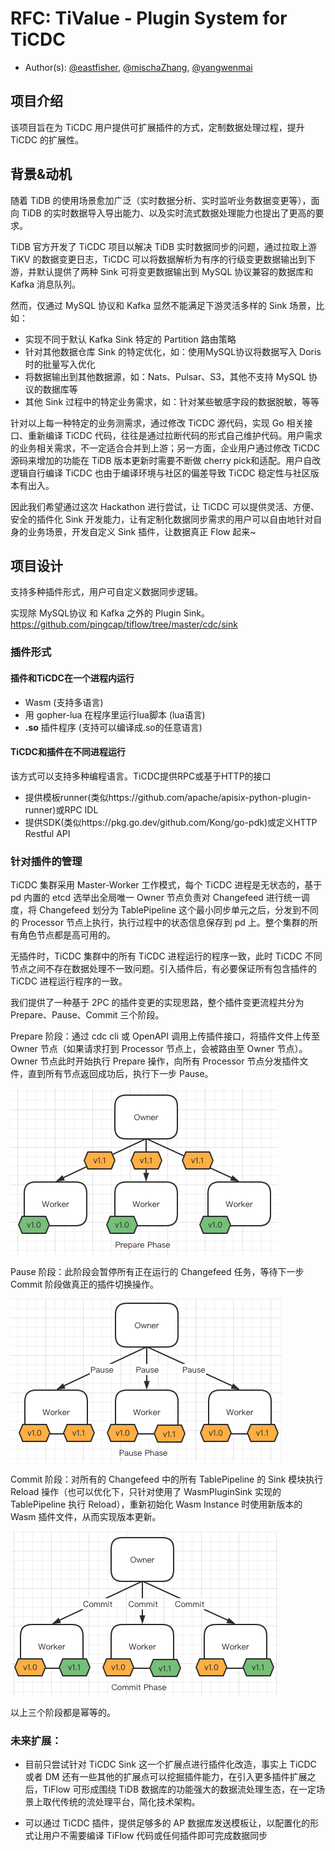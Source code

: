 # RFC: TiValue - Plugin System for TiCDC

- Author(s): [@eastfisher](https://github.com/eastfisher), [@mischaZhang](https://github.com/mischaZhang), [@yangwenmai](https://github.com/yangwenmai)

## 项目介绍

该项目旨在为 TiCDC 用户提供可扩展插件的方式，定制数据处理过程，提升 TiCDC 的扩展性。

## 背景&动机

随着 TiDB 的使用场景愈加广泛（实时数据分析、实时监听业务数据变更等），面向 TiDB 的实时数据导入导出能力、以及实时流式数据处理能力也提出了更高的要求。

TiDB 官方开发了 TiCDC 项目以解决 TiDB 实时数据同步的问题，通过拉取上游 TiKV 的数据变更日志，TiCDC 可以将数据解析为有序的行级变更数据输出到下游，并默认提供了两种 Sink 可将变更数据输出到 MySQL 协议兼容的数据库和 Kafka 消息队列。

然而，仅通过 MySQL 协议和 Kafka 显然不能满足下游灵活多样的 Sink 场景，比如：

- 实现不同于默认 Kafka Sink 特定的 Partition 路由策略
- 针对其他数据仓库 Sink 的特定优化，如：使用MySQL协议将数据写入 Doris 时的批量写入优化
- 将数据输出到其他数据源，如：Nats、Pulsar、S3，其他不支持 MySQL 协议的数据库等
- 其他 Sink 过程中的特定业务需求，如：针对某些敏感字段的数据脱敏，等等

针对以上每一种特定的业务测需求，通过修改 TiCDC 源代码，实现 Go 相关接口、重新编译 TiCDC 代码，往往是通过拉断代码的形式自己维护代码。用户需求的业务相关需求，不一定适合合并到上游；另一方面，企业用户通过修改 TiCDC 源码来增加的功能在 TiDB 版本更新时需要不断做 cherry pick和适配。用户自改逻辑自行编译 TiCDC 也由于编译环境与社区的偏差导致 TiCDC 稳定性与社区版本有出入。

因此我们希望通过这次 Hackathon 进行尝试，让 TiCDC 可以提供灵活、方便、安全的插件化 Sink 开发能力，让有定制化数据同步需求的用户可以自由地针对自身的业务场景，开发自定义 Sink 插件，让数据真正 Flow 起来~

## 项目设计

支持多种插件形式，用户可自定义数据同步逻辑。

实现除 MySQL协议 和 Kafka 之外的 Plugin Sink。https://github.com/pingcap/tiflow/tree/master/cdc/sink

### 插件形式

#### 插件和TiCDC在一个进程内运行

- Wasm (支持多语言)
- 用 gopher-lua 在程序里运行lua脚本 (lua语言)
- **.so** 插件程序 (支持可以编译成.so的任意语言)

#### TiCDC和插件在不同进程运行

该方式可以支持多种编程语言。TiCDC提供RPC或基于HTTP的接口

- 提供模板runner(类似https://github.com/apache/apisix-python-plugin-runner)或RPC IDL
- 提供SDK(类似https://pkg.go.dev/github.com/Kong/go-pdk)或定义HTTP Restful API

### 针对插件的管理


TiCDC 集群采用 Master-Worker 工作模式，每个 TiCDC 进程是无状态的，基于 pd 内置的 etcd 选举出全局唯一 Owner 节点负责对 Changefeed 进行统一调度，将 Changefeed 划分为 TablePipeline 这个最小同步单元之后，分发到不同的 Processor 节点上执行，执行过程中的状态信息保存到 pd 上。整个集群的所有角色节点都是高可用的。

无插件时，TiCDC 集群中的所有 TiCDC 进程运行的程序一致，此时 TiCDC 不同节点之间不存在数据处理不一致问题。引入插件后，有必要保证所有包含插件的 TiCDC 进程运行程序的一致。

我们提供了一种基于 2PC 的插件变更的实现思路，整个插件变更流程共分为 Prepare、Pause、Commit 三个阶段。

Prepare 阶段：通过 cdc cli 或 OpenAPI 调用上传插件接口，将插件文件上传至 Owner 节点（如果请求打到 Processor 节点上，会被路由至 Owner 节点）。Owner 节点此时开始执行 Prepare 操作，向所有 Processor 节点分发插件文件，直到所有节点返回成功后，执行下一步 Pause。

<img src="https://github.com/eastfisher/tivalve/raw/main/docs/assets/plugin_prepare.png">

Pause 阶段：此阶段会暂停所有正在运行的 Changefeed 任务，等待下一步 Commit 阶段做真正的插件切换操作。

<img src="https://github.com/eastfisher/tivalve/blob/main/docs/assets/plugin_pause.png">

Commit 阶段：对所有的 Changefeed 中的所有 TablePipeline 的 Sink 模块执行 Reload 操作（也可以优化下，只针对使用了 WasmPluginSink 实现的 TablePipeline 执行 Reload），重新初始化 Wasm Instance 时使用新版本的 Wasm 插件文件，从而实现版本更新。

<img src="https://github.com/eastfisher/tivalve/blob/main/docs/assets/plugin_commit.png">

以上三个阶段都是幂等的。

### 未来扩展：

- 目前只尝试针对 TiCDC Sink 这一个扩展点进行插件化改造，事实上 TiCDC 或者 DM 还有一些其他的扩展点可以挖掘插件能力，在引入更多插件扩展之后，TiFlow 可形成围绕 TiDB 数据库的功能强大的数据流处理生态，在一定场景上取代传统的流处理平台，简化技术架构。

- 可以通过 TiCDC 插件，提供足够多的 AP 数据库发送模板让，以配置化的形式让用户不需要编译 TiFlow 代码或任何插件即可完成数据同步
